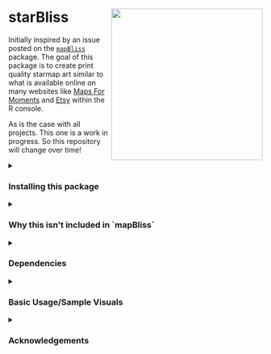 # starBliss  <a href='https://github.com/benyamindsmith/starBliss'><img src='https://github.com/benyamindsmith/starBliss/blob/main/starBliss.png' align="right" height="300" /></a>

Initially inspired by an issue posted on the [`mapBliss`](https://github.com/benyamindsmith/mapBliss/issues/10) package. The goal of this package is to create print quality starmap art similar to what is available online on many websites like [Maps For Moments](https://mapsformoments.co.uk) and [Etsy](https://www.etsy.com/ca/market/star_map) within the R console.

As is the case with all projects. This one is a work in progress. So this repository will change over time!

<details>
<summary>
<h3>Installing this package</h3>
</summary>

```r
# install.packages("devtools")
devtools::install_github("benyamindsmith/starBliss")
```

</details>

<details>
<summary>
<h3>Why this isn't included in `mapBliss`</h3>
</summary>

The `mapBliss` package utlizes leafleat and creates dynamic maps which can be screenshot to make custom maps. For visualization `starBliss` uses `ggplot2` creates static visuals which can be saved by using the `ggsave`. Since the approaches to making visuals were so different, I thought it was best make keep `mapBliss` and `starBliss` seperate in their construction.

</details>


<details>
<summary>
<h3>Dependencies</h3>
</summary>
This package has the following dependencies:
 
 (In no particular order)
 
 * `dplyr`
 
 * `ggplot2` 
 
 * `magrittr`
 
 * `tidygeocoder`
 
 * `sf`
 
 * `lubridate`
 
 * `tibble`
 
 * `grid`
 
</details>


<details>
<summary>
<h3>Basic Usage/Sample Visuals</h3>
</summary>

<details>
<summary>
"Black" Style
</summary>

```r
library(ggplot2)
library(starBliss)
p<- plot_starmap(location= "Toronto, ON, Canada",
             date="2022-01-17",
             style="black",
             line1_text="Toronto",
             line2_text ="January 17th, 2023",
             line3_text="43.6532° N, 79.3832° W")
ggsave('toronto_black.png', plot = p, width = unit(10, 'in'), 
       height = unit(15, 'in'))
```

![](https://raw.githubusercontent.com/benyamindsmith/starBliss/main/toronto_black.png)
</details>

<details>
<summary>
"Green" Style
</summary>

```r
library(ggplot2)
library(starBliss)
p<- plot_starmap(location= "Toronto, ON, Canada",
             date="2022-01-17",
             style="green",
             line1_text="Toronto",
             line2_text ="January 17th, 2023",
             line3_text="43.6532° N, 79.3832° W")
ggsave('toronto_green.png', plot = p, width = unit(10, 'in'), 
       height = unit(15, 'in'))
```

![](https://raw.githubusercontent.com/benyamindsmith/starBliss/main/toronto_green.png)
</details>
</details>

<details>
<summary>
<h3>Acknowledgements</h3>
</summary>
(In progress)
</details>
